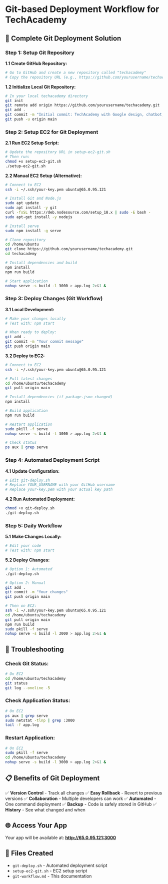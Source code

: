 # Git-based Deployment Workflow for TechAcademy

## 🚀 Complete Git Deployment Solution

### **Step 1: Setup Git Repository**

**1.1 Create GitHub Repository:**
```bash
# Go to GitHub and create a new repository called "techacademy"
# Copy the repository URL (e.g., https://github.com/yourusername/techacademy.git)
```

**1.2 Initialize Local Git Repository:**
```bash
# In your local techacademy directory
git init
git remote add origin https://github.com/yourusername/techacademy.git
git add .
git commit -m "Initial commit: TechAcademy with Google design, chatbot, and assessment features"
git push -u origin main
```

### **Step 2: Setup EC2 for Git Deployment**

**2.1 Run EC2 Setup Script:**
```bash
# Update the repository URL in setup-ec2-git.sh
# Then run:
chmod +x setup-ec2-git.sh
./setup-ec2-git.sh
```

**2.2 Manual EC2 Setup (Alternative):**
```bash
# Connect to EC2
ssh -i ~/.ssh/your-key.pem ubuntu@65.0.95.121

# Install Git and Node.js
sudo apt update
sudo apt install -y git
curl -fsSL https://deb.nodesource.com/setup_18.x | sudo -E bash -
sudo apt-get install -y nodejs

# Install serve
sudo npm install -g serve

# Clone repository
cd /home/ubuntu
git clone https://github.com/yourusername/techacademy.git
cd techacademy

# Install dependencies and build
npm install
npm run build

# Start application
nohup serve -s build -l 3000 > app.log 2>&1 &
```

### **Step 3: Deploy Changes (Git Workflow)**

**3.1 Local Development:**
```bash
# Make your changes locally
# Test with: npm start

# When ready to deploy:
git add .
git commit -m "Your commit message"
git push origin main
```

**3.2 Deploy to EC2:**
```bash
# Connect to EC2
ssh -i ~/.ssh/your-key.pem ubuntu@65.0.95.121

# Pull latest changes
cd /home/ubuntu/techacademy
git pull origin main

# Install dependencies (if package.json changed)
npm install

# Build application
npm run build

# Restart application
sudo pkill -f serve
nohup serve -s build -l 3000 > app.log 2>&1 &

# Check status
ps aux | grep serve
```

### **Step 4: Automated Deployment Script**

**4.1 Update Configuration:**
```bash
# Edit git-deploy.sh
# Replace YOUR_USERNAME with your GitHub username
# Replace your-key.pem with your actual key path
```

**4.2 Run Automated Deployment:**
```bash
chmod +x git-deploy.sh
./git-deploy.sh
```

### **Step 5: Daily Workflow**

**5.1 Make Changes Locally:**
```bash
# Edit your code
# Test with: npm start
```

**5.2 Deploy Changes:**
```bash
# Option 1: Automated
./git-deploy.sh

# Option 2: Manual
git add .
git commit -m "Your changes"
git push origin main

# Then on EC2:
ssh -i ~/.ssh/your-key.pem ubuntu@65.0.95.121
cd /home/ubuntu/techacademy
git pull origin main
npm run build
sudo pkill -f serve
nohup serve -s build -l 3000 > app.log 2>&1 &
```

## 🔧 Troubleshooting

### **Check Git Status:**
```bash
# On EC2
cd /home/ubuntu/techacademy
git status
git log --oneline -5
```

### **Check Application Status:**
```bash
# On EC2
ps aux | grep serve
sudo netstat -tlnp | grep :3000
tail -f app.log
```

### **Restart Application:**
```bash
# On EC2
sudo pkill -f serve
cd /home/ubuntu/techacademy
nohup serve -s build -l 3000 > app.log 2>&1 &
```

## 📋 Benefits of Git Deployment

✅ **Version Control** - Track all changes
✅ **Easy Rollback** - Revert to previous versions
✅ **Collaboration** - Multiple developers can work
✅ **Automated** - One command deployment
✅ **Backup** - Code is safely stored in GitHub
✅ **History** - See what changed and when

## 🌐 Access Your App

Your app will be available at: **http://65.0.95.121:3000**

## 📁 Files Created

- `git-deploy.sh` - Automated deployment script
- `setup-ec2-git.sh` - EC2 setup script
- `git-workflow.md` - This documentation
